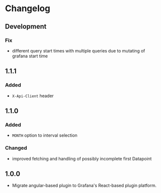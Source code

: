 # Changelog

## Development

### Fix
- different query start times with multiple queries due to mutating of grafana start time

## 1.1.1

### Added

- `X-Api-Client` header

## 1.1.0

### Added

- `MONTH` option to interval selection

### Changed

- improved fetching and handling of possibly incomplete first Datapoint

## 1.0.0

- Migrate angular-based plugin to Grafana's React-based plugin platform.
